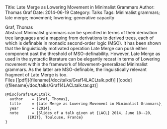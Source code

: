 Title: Late Merge as Lowering Movement in Minimalist Grammars
Author: Thomas Graf
Date: 2014-06-19
Category: Talks
Tags: Minimalist grammars; late merge; movement; lowering; generative capacity

<div markdown class="authors">
Graf, Thomas
</div>

<div markdown class="abstract">
<span id="abstract-title">Abstract</span>
Minimalist grammars can be specified in terms of their derivation tree languages and a mapping from derivations to derived trees, each of which is definable in monadic second-order logic (MSO).
It has been shown that the linguistically motivated operation Late Merge can push either component past the threshold of MSO-definability.
However, Late Merge as used in the syntactic literature can be elegantly recast in terms of Lowering movement within the framework of Movement-generalized Minimalist grammars.
As the latter are MSO-definable, the linguistically relevant fragment of Late Merge is too.
</div>

<div markdown class="files">
<span id="files-title">Files</span>
[[pdf]({filename}/doc/talks/Graf14LACLtalk.pdf)]
[[code]({filename}/doc/talks/Graf14LACLtalk.tar.gz)]
</div>

~~~latex
@Misc{Graf14LACLtalk,
  author	= {Graf, Thomas},
  title		= {Late Merge as Lowering Movement in Minimalist Grammars},
  year		= {2014},
  note		= {Slides of a talk given at {LACL} 2014, June 18--20,
		  {IRIT}, Toulouse, France}
}
~~~
